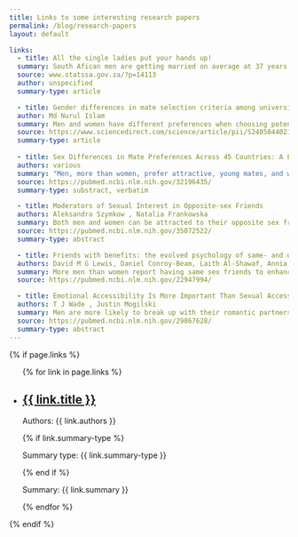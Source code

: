 ```yaml
---
title: Links to some interesting research papers
permalink: /blog/research-papers
layout: default

links:
  - title: All the single ladies put your hands up!
  summary: South Afican men are getting married on average at 37 years old and women on average at 33 years old. Most never married men marry never married women in south africa, and most men marry younger women most women marry older women. On average South African men get devorced at 45 years old and women at 41 years old.
  source: www.statssa.gov.za/?p=14113
  author: unspecified 
  summary-type: article

  - title: Gender differences in mate selection criteria among university students in Bangladesh: A study from the social homogamy perspective 
  author: Md Nurul Islam
  summary: Men and women have different preferences when choosing potential marriage partners and these differences vary with culture. For most cultures both sexes prefer to marry partners who are closer to them in age, have similar social backgrounds to their own, as well as religious beliefs and sometimes level of education. Like pairs with like. Men strongly value youth and physical attractiveness across many cultures.  Women consider more traits in their partners including but not limited to financial prospects, intelligence and level of education and social skills. 
  source: https://www.sciencedirect.com/science/article/pii/S240584402101481X
  summary-type: article
  
  - title: Sex Differences in Mate Preferences Across 45 Countries: A Large-Scale Replication
  authors: various
  summary: "Men, more than women, prefer attractive, young mates, and women, more than men, prefer older mates with financial prospects. Cross-culturally, both sexes have mates closer to their own ages as gender equality increases."
  source: https://pubmed.ncbi.nlm.nih.gov/32196435/ 
  summary-type: substract, verbatim

  - title: Moderators of Sexual Interest in Opposite-sex Friends
  authors: Aleksandra Szymkow , Natalia Frankowska
  summary: Both men and women can be attracted to their opposite sex friends. Men prefer opposite sex friends that are physically attractive and more than women do. Women prefer opposite sex friends who can protect them and who can provide financial resources. Evidence suggests that this could be a manifestions of evolved human mating strategies.
  source: https://pubmed.ncbi.nlm.nih.gov/35072522/
  summary-type: abstract

  - title: Friends with benefits: the evolved psychology of same- and opposite-sex friendship 
  authors: David M G Lewis, Daniel Conroy-Beam, Laith Al-Shawaf, Annia Raja, Todd DeKay, David M Buss
  summary: More men than women report having same sex friends to enhance their social status, for athletic reasons and to get opportunity to find opposite sex partners. Women prioritize opposit sex friends who financial resources and that are physically fit. Men prioritize opposite sex friends who are attractive. This evidence suggests that opposite sex friendships may have some direct and indirect mating functions. 
  source: https://pubmed.ncbi.nlm.nih.gov/22947994/

  - title: Emotional Accessibility Is More Important Than Sexual Accessibility in Evaluating Romantic Relationships - Especially for Women: A Conjoint Analysis 
  authors: T J Wade , Justin Mogilski 
  summary: Men are more likely to break up with their romantic partners do to denial of sex. Women are likely to break up with their romantic partners due to lack of emotional availability! Emotional unavailabity is likely to lead to break ups in both sexes. 
  source: https://pubmed.ncbi.nlm.nih.gov/29867628/
  summary-type: abstract
---
```

{% if page.links %}
<ul>
{% for link in page.links %}  
    <li>
      <h2><a href="{{ link.source }}" >{{ link.title }}</a></h2>
      <p> Authors: {{ link.authors }}</p>
      {% if link.summary-type %}
      <p>Summary type: {{ link.summary-type }}</p>
      {% end if %}
      <p>Summary: {{ link.summary }}</p>
    </li>
{% endfor %}
</ul>
{% endif %}